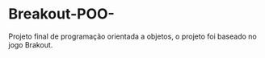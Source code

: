 # Breakout-POO-
Projeto final de programação orientada a objetos, o projeto foi baseado no jogo Brakout.
